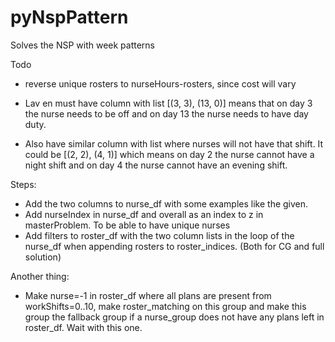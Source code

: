 # pyNspPattern

Solves the NSP with week patterns

Todo
* reverse unique rosters to nurseHours-rosters, since cost will vary

* Lav en must have column with list [(3, 3), (13, 0)] means that on day 3 the nurse needs to be off and on day 13 the nurse needs to have day duty.

* Also have similar column with list where nurses will not have that shift. It could be [(2, 2), (4, 1)] which means on day 2 the nurse cannot have a night shift and on day 4 the nurse cannot have an evening shift.

Steps:
* Add the two columns to nurse_df with some examples like the given.
* Add nurseIndex in nurse_df and overall as an index to z in masterProblem. To be able to have unique nurses 
* Add filters to roster_df with the two column lists in the loop of the nurse_df when appending rosters to roster_indices. (Both for CG and full solution)

Another thing:
* Make nurse=-1 in roster_df where all plans are present from workShifts=0..10, make roster_matching 
on this group and make this group the fallback group if a nurse_group does not have any plans left in roster_df.
Wait with this one.